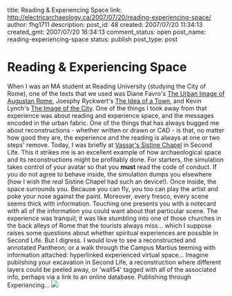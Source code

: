title: Reading & Experiencing Space
link: http://electricarchaeology.ca/2007/07/20/reading-experiencing-space/
author: fhg1711
description: 
post_id: 48
created: 2007/07/20 11:34:13
created_gmt: 2007/07/20 16:34:13
comment_status: open
post_name: reading-experiencing-space
status: publish
post_type: post

# Reading & Experiencing Space

When I was an MA student at Reading University (studying the City of Rome), one of the texts that we used was Diane Favro's [The Urban Image of Augustan Rome](http://www.amazon.com/Urban-Image-Augustan-Rome/dp/0521470714/ref=sr_1_1/104-8840332-9255957?ie=UTF8&s=books&qid=1184948913&sr=8-1), Joesphy Ryckwert's [The Idea of a Town](http://www.amazon.com/Idea-Town-Anthropology-Urban-Ancient/dp/0262680564/ref=sr_1_8/104-8840332-9255957?ie=UTF8&s=books&qid=1184948946&sr=1-8), and Kevin Lynch's [The Image of the City](http://www.amazon.com/Image-City-Kevin-Lynch/dp/0262620014/ref=sr_1_3/104-8840332-9255957?ie=UTF8&s=books&qid=1184948999&sr=1-3). One of the things I took away from that experience was about reading and experience space, and the messages encoded in the urban fabric. One of the things that has always bugged me about reconstructions - whether written or drawn or CAD - is that, no matter how good they are, the experience and the reading is always at one or two steps' remove. Today, I was briefly at [Vassar's Sistine Chapel](http://slurl.com/secondlife/Vassar/168/87/24) in Second Life. This it strikes me is an excellent example of how archaeological space and its reconstructions might be profitably done. For starters, the simulation takes control of your avatar so that you **must** read the code of conduct. If you do not agree to behave inside, the simulation dumps you elsewhere (how I wish the _real_ Sistine Chapel had such an device!). Once inside, the space surrounds you. Because you can fly, you too can play the artist and poke your nose against the paint. Moreover, every fresco, every scene seems thick with information. Touching one presents you with a notecard with all of the information you could want about that particular scene. The experience was tranquil; it was like stumbling into one of those churches in the back alleys of Rome that the tourists always miss... which I suppose raises some questions about whether spiritual experiences are possible in Second Life. But I digress. I would love to see a reconstructed and annotated Pantheon; or a walk through the Campus Martius teeming with information attached: hyperlinked experienced virtual space... Imagine publishing your excavation in Second Life, a reconstruction where different layers could be peeled away, or 'wall54' tagged with all of the associated info, perhaps via a link to an online database. Publishing through Experiencing... ![](http://electricarchaeologist.files.wordpress.com/2007/07/sistine_001.jpg)